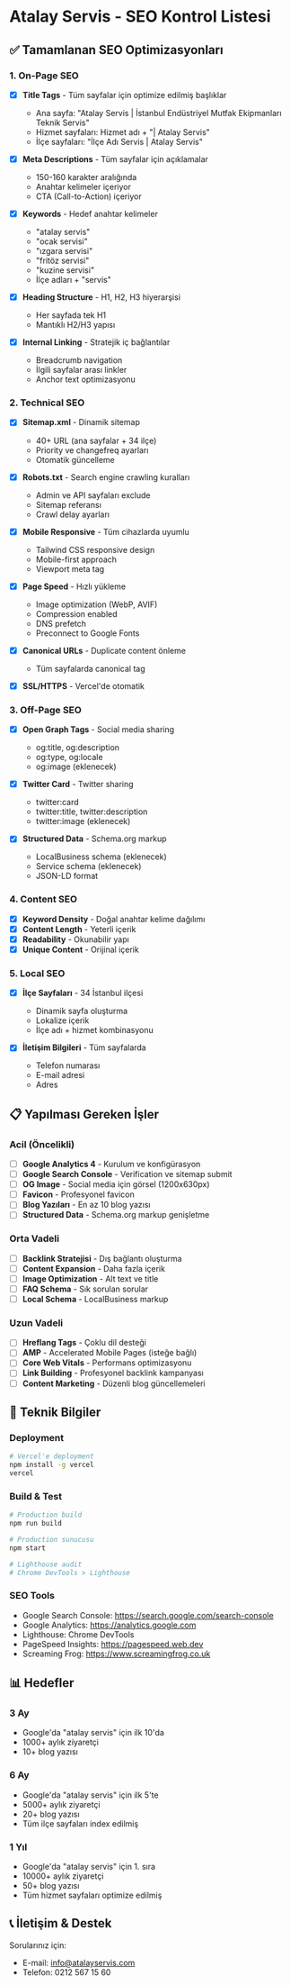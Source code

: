 # Atalay Servis - SEO Kontrol Listesi

## ✅ Tamamlanan SEO Optimizasyonları

### 1. On-Page SEO
- [x] **Title Tags** - Tüm sayfalar için optimize edilmiş başlıklar
  - Ana sayfa: "Atalay Servis | İstanbul Endüstriyel Mutfak Ekipmanları Teknik Servis"
  - Hizmet sayfaları: Hizmet adı + "| Atalay Servis"
  - İlçe sayfaları: "İlçe Adı Servis | Atalay Servis"

- [x] **Meta Descriptions** - Tüm sayfalar için açıklamalar
  - 150-160 karakter aralığında
  - Anahtar kelimeler içeriyor
  - CTA (Call-to-Action) içeriyor

- [x] **Keywords** - Hedef anahtar kelimeler
  - "atalay servis"
  - "ocak servisi"
  - "ızgara servisi"
  - "fritöz servisi"
  - "kuzine servisi"
  - İlçe adları + "servis"

- [x] **Heading Structure** - H1, H2, H3 hiyerarşisi
  - Her sayfada tek H1
  - Mantıklı H2/H3 yapısı

- [x] **Internal Linking** - Stratejik iç bağlantılar
  - Breadcrumb navigation
  - İlgili sayfalar arası linkler
  - Anchor text optimizasyonu

### 2. Technical SEO
- [x] **Sitemap.xml** - Dinamik sitemap
  - 40+ URL (ana sayfalar + 34 ilçe)
  - Priority ve changefreq ayarları
  - Otomatik güncelleme

- [x] **Robots.txt** - Search engine crawling kuralları
  - Admin ve API sayfaları exclude
  - Sitemap referansı
  - Crawl delay ayarları

- [x] **Mobile Responsive** - Tüm cihazlarda uyumlu
  - Tailwind CSS responsive design
  - Mobile-first approach
  - Viewport meta tag

- [x] **Page Speed** - Hızlı yükleme
  - Image optimization (WebP, AVIF)
  - Compression enabled
  - DNS prefetch
  - Preconnect to Google Fonts

- [x] **Canonical URLs** - Duplicate content önleme
  - Tüm sayfalarda canonical tag

- [x] **SSL/HTTPS** - Vercel'de otomatik

### 3. Off-Page SEO
- [x] **Open Graph Tags** - Social media sharing
  - og:title, og:description
  - og:type, og:locale
  - og:image (eklenecek)

- [x] **Twitter Card** - Twitter sharing
  - twitter:card
  - twitter:title, twitter:description
  - twitter:image (eklenecek)

- [x] **Structured Data** - Schema.org markup
  - LocalBusiness schema (eklenecek)
  - Service schema (eklenecek)
  - JSON-LD format

### 4. Content SEO
- [x] **Keyword Density** - Doğal anahtar kelime dağılımı
- [x] **Content Length** - Yeterli içerik
- [x] **Readability** - Okunabilir yapı
- [x] **Unique Content** - Orijinal içerik

### 5. Local SEO
- [x] **İlçe Sayfaları** - 34 İstanbul ilçesi
  - Dinamik sayfa oluşturma
  - Lokalize içerik
  - İlçe adı + hizmet kombinasyonu

- [x] **İletişim Bilgileri** - Tüm sayfalarda
  - Telefon numarası
  - E-mail adresi
  - Adres

## 📋 Yapılması Gereken İşler

### Acil (Öncelikli)
- [ ] **Google Analytics 4** - Kurulum ve konfigürasyon
- [ ] **Google Search Console** - Verification ve sitemap submit
- [ ] **OG Image** - Social media için görsel (1200x630px)
- [ ] **Favicon** - Profesyonel favicon
- [ ] **Blog Yazıları** - En az 10 blog yazısı
- [ ] **Structured Data** - Schema.org markup genişletme

### Orta Vadeli
- [ ] **Backlink Stratejisi** - Dış bağlantı oluşturma
- [ ] **Content Expansion** - Daha fazla içerik
- [ ] **Image Optimization** - Alt text ve title
- [ ] **FAQ Schema** - Sık sorulan sorular
- [ ] **Local Schema** - LocalBusiness markup

### Uzun Vadeli
- [ ] **Hreflang Tags** - Çoklu dil desteği
- [ ] **AMP** - Accelerated Mobile Pages (isteğe bağlı)
- [ ] **Core Web Vitals** - Performans optimizasyonu
- [ ] **Link Building** - Profesyonel backlink kampanyası
- [ ] **Content Marketing** - Düzenli blog güncellemeleri

## 🔧 Teknik Bilgiler

### Deployment
```bash
# Vercel'e deployment
npm install -g vercel
vercel
```

### Build & Test
```bash
# Production build
npm run build

# Production sunucusu
npm start

# Lighthouse audit
# Chrome DevTools > Lighthouse
```

### SEO Tools
- Google Search Console: https://search.google.com/search-console
- Google Analytics: https://analytics.google.com
- Lighthouse: Chrome DevTools
- PageSpeed Insights: https://pagespeed.web.dev
- Screaming Frog: https://www.screamingfrog.co.uk

## 📊 Hedefler

### 3 Ay
- Google'da "atalay servis" için ilk 10'da
- 1000+ aylık ziyaretçi
- 10+ blog yazısı

### 6 Ay
- Google'da "atalay servis" için ilk 5'te
- 5000+ aylık ziyaretçi
- 20+ blog yazısı
- Tüm ilçe sayfaları index edilmiş

### 1 Yıl
- Google'da "atalay servis" için 1. sıra
- 10000+ aylık ziyaretçi
- 50+ blog yazısı
- Tüm hizmet sayfaları optimize edilmiş

## 📞 İletişim & Destek

Sorularınız için:
- E-mail: info@atalayservis.com
- Telefon: 0212 567 15 60

